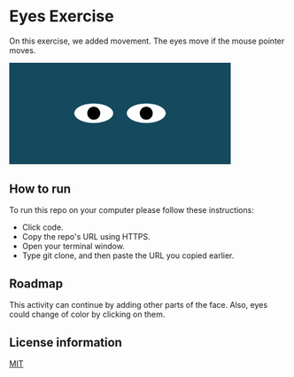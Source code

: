 # Eyes Exercise

On this exercise, we added movement. The eyes move if the mouse pointer moves.

<img src= "eyes.png" width= '400'/>

## How to run
To run this repo on your computer please follow these instructions:
  * Click code.
  * Copy the repo's URL using HTTPS.
  * Open your terminal window.
  * Type git clone, and then paste the URL you copied earlier.

## Roadmap
This activity can continue by adding other parts of the face. Also, eyes could change of color by clicking on them.

## License information
<a href = "LICENSE">MIT<a>
